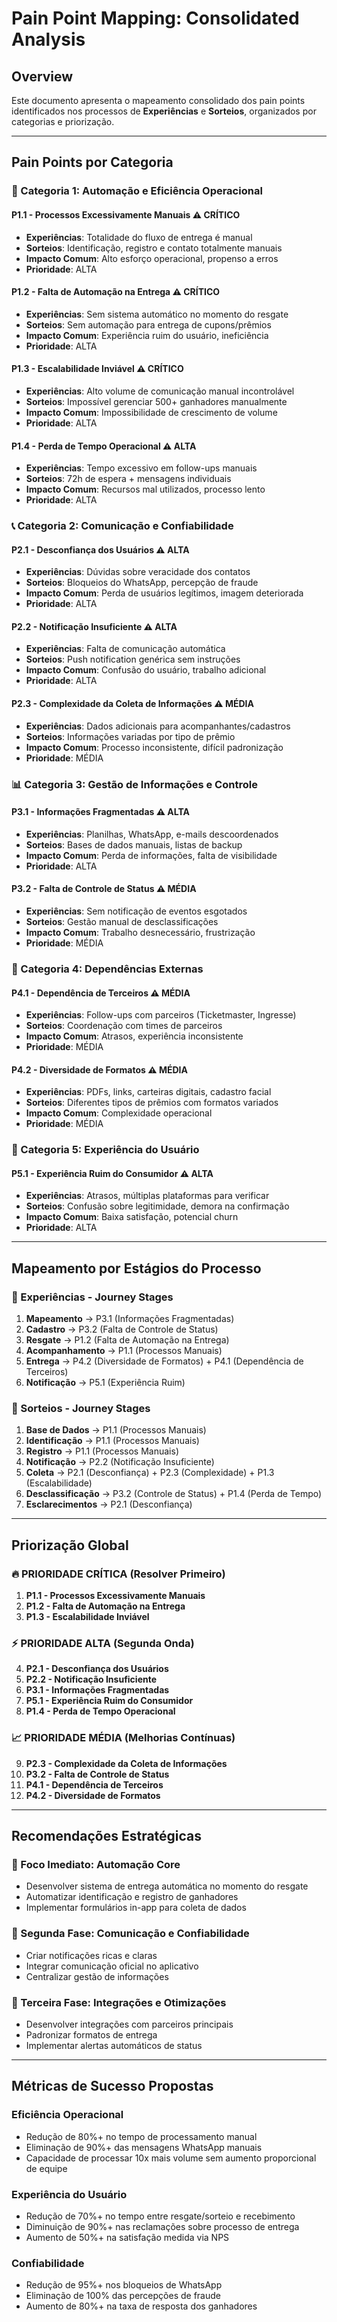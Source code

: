 # Pain Point Mapping: Consolidated Analysis

## Overview
Este documento apresenta o mapeamento consolidado dos pain points identificados nos processos de **Experiências** e **Sorteios**, organizados por categorias e priorização.

---

## Pain Points por Categoria

### **🔄 Categoria 1: Automação e Eficiência Operacional**

#### **P1.1 - Processos Excessivamente Manuais** ⚠️ CRÍTICO
- **Experiências**: Totalidade do fluxo de entrega é manual
- **Sorteios**: Identificação, registro e contato totalmente manuais
- **Impacto Comum**: Alto esforço operacional, propenso a erros
- **Prioridade**: ALTA

#### **P1.2 - Falta de Automação na Entrega** ⚠️ CRÍTICO
- **Experiências**: Sem sistema automático no momento do resgate
- **Sorteios**: Sem automação para entrega de cupons/prêmios
- **Impacto Comum**: Experiência ruim do usuário, ineficiência
- **Prioridade**: ALTA

#### **P1.3 - Escalabilidade Inviável** ⚠️ CRÍTICO
- **Experiências**: Alto volume de comunicação manual incontrolável
- **Sorteios**: Impossível gerenciar 500+ ganhadores manualmente
- **Impacto Comum**: Impossibilidade de crescimento de volume
- **Prioridade**: ALTA

#### **P1.4 - Perda de Tempo Operacional** ⚠️ ALTA
- **Experiências**: Tempo excessivo em follow-ups manuais
- **Sorteios**: 72h de espera + mensagens individuais
- **Impacto Comum**: Recursos mal utilizados, processo lento
- **Prioridade**: ALTA

### **📞 Categoria 2: Comunicação e Confiabilidade**

#### **P2.1 - Desconfiança dos Usuários** ⚠️ ALTA
- **Experiências**: Dúvidas sobre veracidade dos contatos
- **Sorteios**: Bloqueios do WhatsApp, percepção de fraude
- **Impacto Comum**: Perda de usuários legítimos, imagem deteriorada
- **Prioridade**: ALTA

#### **P2.2 - Notificação Insuficiente** ⚠️ ALTA
- **Experiências**: Falta de comunicação automática
- **Sorteios**: Push notification genérica sem instruções
- **Impacto Comum**: Confusão do usuário, trabalho adicional
- **Prioridade**: ALTA

#### **P2.3 - Complexidade da Coleta de Informações** ⚠️ MÉDIA
- **Experiências**: Dados adicionais para acompanhantes/cadastros
- **Sorteios**: Informações variadas por tipo de prêmio
- **Impacto Comum**: Processo inconsistente, difícil padronização
- **Prioridade**: MÉDIA

### **📊 Categoria 3: Gestão de Informações e Controle**

#### **P3.1 - Informações Fragmentadas** ⚠️ ALTA
- **Experiências**: Planilhas, WhatsApp, e-mails descoordenados
- **Sorteios**: Bases de dados manuais, listas de backup
- **Impacto Comum**: Perda de informações, falta de visibilidade
- **Prioridade**: ALTA

#### **P3.2 - Falta de Controle de Status** ⚠️ MÉDIA
- **Experiências**: Sem notificação de eventos esgotados
- **Sorteios**: Gestão manual de desclassificações
- **Impacto Comum**: Trabalho desnecessário, frustrização
- **Prioridade**: MÉDIA

### **🤝 Categoria 4: Dependências Externas**

#### **P4.1 - Dependência de Terceiros** ⚠️ MÉDIA
- **Experiências**: Follow-ups com parceiros (Ticketmaster, Ingresse)
- **Sorteios**: Coordenação com times de parceiros
- **Impacto Comum**: Atrasos, experiência inconsistente
- **Prioridade**: MÉDIA

#### **P4.2 - Diversidade de Formatos** ⚠️ MÉDIA
- **Experiências**: PDFs, links, carteiras digitais, cadastro facial
- **Sorteios**: Diferentes tipos de prêmios com formatos variados
- **Impacto Comum**: Complexidade operacional
- **Prioridade**: MÉDIA

### **👤 Categoria 5: Experiência do Usuário**

#### **P5.1 - Experiência Ruim do Consumidor** ⚠️ ALTA
- **Experiências**: Atrasos, múltiplas plataformas para verificar
- **Sorteios**: Confusão sobre legitimidade, demora na confirmação
- **Impacto Comum**: Baixa satisfação, potencial churn
- **Prioridade**: ALTA

---

## Mapeamento por Estágios do Processo

### **🎯 Experiências - Journey Stages**
1. **Mapeamento** → P3.1 (Informações Fragmentadas)
2. **Cadastro** → P3.2 (Falta de Controle de Status)
3. **Resgate** → P1.2 (Falta de Automação na Entrega)
4. **Acompanhamento** → P1.1 (Processos Manuais)
5. **Entrega** → P4.2 (Diversidade de Formatos) + P4.1 (Dependência de Terceiros)
6. **Notificação** → P5.1 (Experiência Ruim)

### **🎲 Sorteios - Journey Stages**
1. **Base de Dados** → P1.1 (Processos Manuais)
2. **Identificação** → P1.1 (Processos Manuais)
3. **Registro** → P1.1 (Processos Manuais)
4. **Notificação** → P2.2 (Notificação Insuficiente)
5. **Coleta** → P2.1 (Desconfiança) + P2.3 (Complexidade) + P1.3 (Escalabilidade)
6. **Desclassificação** → P3.2 (Controle de Status) + P1.4 (Perda de Tempo)
7. **Esclarecimentos** → P2.1 (Desconfiança)

---

## Priorização Global

### **🔥 PRIORIDADE CRÍTICA (Resolver Primeiro)**
1. **P1.1 - Processos Excessivamente Manuais**
2. **P1.2 - Falta de Automação na Entrega**
3. **P1.3 - Escalabilidade Inviável**

### **⚡ PRIORIDADE ALTA (Segunda Onda)**
4. **P2.1 - Desconfiança dos Usuários**
5. **P2.2 - Notificação Insuficiente**
6. **P3.1 - Informações Fragmentadas**
7. **P5.1 - Experiência Ruim do Consumidor**
8. **P1.4 - Perda de Tempo Operacional**

### **📈 PRIORIDADE MÉDIA (Melhorias Contínuas)**
9. **P2.3 - Complexidade da Coleta de Informações**
10. **P3.2 - Falta de Controle de Status**
11. **P4.1 - Dependência de Terceiros**
12. **P4.2 - Diversidade de Formatos**

---

## Recomendações Estratégicas

### **🎯 Foco Imediato: Automação Core**
- Desenvolver sistema de entrega automática no momento do resgate
- Automatizar identificação e registro de ganhadores
- Implementar formulários in-app para coleta de dados

### **🚀 Segunda Fase: Comunicação e Confiabilidade**
- Criar notificações ricas e claras
- Integrar comunicação oficial no aplicativo
- Centralizar gestão de informações

### **🔧 Terceira Fase: Integrações e Otimizações**
- Desenvolver integrações com parceiros principais
- Padronizar formatos de entrega
- Implementar alertas automáticos de status

---

## Métricas de Sucesso Propostas

### **Eficiência Operacional**
- Redução de 80%+ no tempo de processamento manual
- Eliminação de 90%+ das mensagens WhatsApp manuais
- Capacidade de processar 10x mais volume sem aumento proporcional de equipe

### **Experiência do Usuário**
- Redução de 70%+ no tempo entre resgate/sorteio e recebimento
- Diminuição de 90%+ nas reclamações sobre processo de entrega
- Aumento de 50%+ na satisfação medida via NPS

### **Confiabilidade**
- Redução de 95%+ nos bloqueios de WhatsApp
- Eliminação de 100% das percepções de fraude
- Aumento de 80%+ na taxa de resposta dos ganhadores 